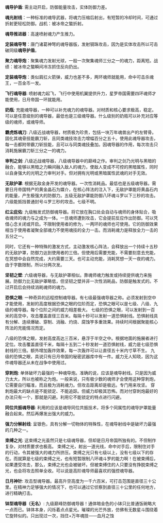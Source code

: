 **魂导护盾**: 需主动开启，防御能量攻击，实体防御力差。

**魂光射线**：一种标准的魂导武器，将魂力压缩后射出，有短暂的冷却时间，可通过折射更轻松防御。战机：被冰帝之螯折射。

**魂导推进器**：高速喷射魂力产生推力。

**定装魂导弩**：唐门诸葛神弩的魂导器版，发射钢珠攻击，因为是实体攻击所以可击破同级**魂导护盾**。

**聚力魂导炮**：聚集魂力发射光球，一般一次聚集魂师三分之一的魂力，距离短。战绩：被冰帝之螯瞬间冷冻抓住反向扔出。

**定装魂导炮**：类似肩扛火箭弹，威力也差不多，两环魂师就能用，命中可击杀魂王，一百金币一发。

**飞行魂导器**: 喷射魂力起飞，飞行中使用机翼提供升力，星罗帝国需要四环魂师才能使用，日月帝国一环就能用。

**奶瓶**: 充能魂导器，一种可以补充魂力的魂导器。对材质和核心要求极高，稳定。可以是任意级别的魂导器，最低也是三级魂导器。什么级别的奶瓶可以补充对应等级的魂师，或魂导师。

**霸虎炼魂刀**: 八级近战魂导器，材质极为珍贵，包括一块万年魂兽出产的左臂骨。固化其魂骨技能霸刀斩，且同类魂技攻击力增幅百分之五十。使用此魂导器攻击，每一击都附带霸刀斩技能，且可以与同类魂技叠加。因魂导器的作用，每次攻击只消耗施展霸刀斩三分之一的魂力。

**审判之剑**: 八级近战魂导器，八级魂导器中的巅峰之作。审判之剑乃光明与黑暗的融合，能够以黑暗之力瞬间融入敌人的魂力，使敌人变成不可控的黑暗属性，同时以自身强大的光明之力审判对手。但对拥有光明或黑暗属性武魂的对手无效。

**无敌护罩**: 根据无敌金身开发的魂导器。一次性消耗品。最低也是五级魂导器。需要日月帝国特产的黄金晶石为媒介，在核心阵法的注入下，无敌护罩能将黄晶石内的能量，产生极强大的防御力。五级无敌护罩能防御八环魂斗罗以下三秒的攻击。六级能抵挡普通封号斗罗三秒的攻击。七级不明。

**红尘庇佑**: 九级触发式防御魂导器。将它放在胸口处会自动与魂师的身体贴合，吸收魂师的魂力与之成为一体。一旦魂师遭到攻击，它会提前反应作出防御。可以凭借心念关闭或开启。不限制使用者的修为，一两环的魂师也可使用。它的防御效果相当于使用者凝聚全部魂力不使用魂技的全力一击。而消耗魂力是释放全力一击的五分之一。

同时，它还有一种特殊的激发方式，主动激发核心阵法，会释放出一个持续十五秒的无敌护罩，防御力达到使用者的三倍。但使用后需要充能，不需要刻意去充能，在冥想中会自然完成，大约需要三天。也可主动充能，消耗冥想一天一夜的魂力。
由于字数限制，所以分两次发。

**坚韧之壁**: 六级魂导器，与无敌护罩相似。靠魂师魂力触发或持续提供魂力来施展。防御力比无敌护罩略低，但坚韧之壁并非一次性消耗品，防御是触发式的。不过开启后会持续消耗魂师的魂力。

**恐惧之眼**: 一种奇异的远程控制魂导器。有七级最强魂导器之称。必须发射到空中才能使用，发射的高度根据恐惧之眼的位阶而定，恐惧之眼可以是七级、八级、九级的魂导器。每个位阶之间的威力相差极大。
七级的恐惧之眼，可以发射到一百米的高空中，攻击覆盖直径三百米。每隔十秒可以发射一道恐惧射线。恐惧射线具有分解、连续爆破、穿制、消融、灼烧、腐蚀竽多重效果。持续时间根据聚能核心阵法的充能情况而定。

八级的恐惧之眼，发射高度高达三百米，悬浮于半空之中。根据地面的施展者进行定位。攻击覆盖直径千米，每隔十五到二十秒发射一道恐惧射线，威力是七级恐惧射线的三倍。额外增加轰炸效果，每一次轰炸可以让直径五十米内寸草不生。
九级的恐惧之眼，具说只有日月帝国的秘密武器库中有一件。威力无人知晓，因为这件魂导器还从未在战争中使用过。

**穿刺炮**: 单体破坏力最强的一种魂导炮。准确的说，应该是魂导射线。只是因为威力太大，所以也被称之为炮。一般来说，只有极少数的魂师才会使用这种穿刺炮，它需要自行瞄准，而且极为消耗魂力。但攻击距离却是极远。专门用来攻坚。
穿刺炮最大的缺点是不能锁定、不能追踪。但威力却极其恐怖。而对付穿刺炮最好的办法只有一个，那就是闪避。利用它不能锁定的特点进行闪避。

**同位共振魂导器**: 利用的应该是魂导同位共振技术，将多个同属性的魂导护罩能量融合起来。然后再爆发出强大的威力。

**强力分解射线**: 呈银色，具有分解一切物体的特殊性，在魂导射线中是破坏力最强的几种之一。

**束缚之光**: 这束缚之光虽然只是七级魂导器，但却是日月帝国所独有的。不但制作复杂，对材质要求也极高。
束缚之光，射出一道光线，命中对手后，限制住对手的行动，令其被强大的魂力所挤压。束缚之光只有七级以上，没有七级以下的存在。而就算是七级的束缚之光，也有短暂限制八环魂斗罗的能力啊！在被束缚后，如果遭受攻击，那么，束缚之光也会被破坏。但被束缚住的人只要没有挣脱束缚之光，也会将攻击照单全收。可以说是高阶魂导师最喜欢的强控魂导器。

**日月神针**: 攻击型魂导器。最高升空高度为一千六百米，可打击范围是直径三十公里。在精神力足够强大的情况下，也可以通过它侦察到直径三十公里的任何地方，进行精确打击。

**钵型魂导器（无名）**: 九级巅峰防御魂导器！通体暗金色的小钵只比普通饭碗略大一点而已。钵体本身，闪烁着点点星光。璀璨的光芒外放，仿佛有无数星斗围绕着它旋转似的。只出现过一次，挡住+万年魂技——血月之蚀